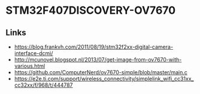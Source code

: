 # STM32F407DISCOVERY-OV7670

## Links 
* https://blog.frankvh.com/2011/08/19/stm32f2xx-digital-camera-interface-dcmi/
* http://mcunovel.blogspot.nl/2013/07/get-image-from-ov7670-with-various.html
* https://github.com/ComputerNerd/ov7670-simple/blob/master/main.c
* https://e2e.ti.com/support/wireless_connectivity/simplelink_wifi_cc31xx_cc32xx/f/968/t/444787
